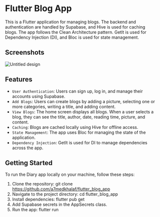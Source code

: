 # Flutter Blog App
This is a Flutter application for managing blogs. The backend and authentication are handled by Supabase, and Hive is used for caching blogs. The app follows the Clean Architecture pattern. GetIt is used for Dependency Injection (DI), and Bloc is used for state management.


## Screenshots
![Untitled design](https://github.com/a7medkhalaf/flutter_blog_app/assets/76059708/bc2f2bb3-13cf-4e20-b3d6-af4a91ed74c9)

## Features
* ``User Authentication``: Users can sign up, log in, and manage their accounts using Supabase.
* ``Add Blogs``: Users can create blogs by adding a picture, selecting one or more categories, writing a title, and adding content.
* ``View Blogs``: The home screen displays all blogs. When a user selects a blog, they can see the title, author, date, reading time, picture, and content.
* ``Caching``: Blogs are cached locally using Hive for offline access.
* ``State Management``: The app uses Bloc for managing the state of the application.
* ``Dependency Injection``: GetIt is used for DI to manage dependencies across the app.

## Getting Started
To run the Diary app locally on your machine, follow these steps:
1. Clone the repository: git clone https://github.com/a7medkhalaf/flutter_blog_app
2. Navigate to the project directory: cd flutter_blog_app
3. Install dependencies: flutter pub get
4. Add Supabase secrets in the AppSecrets class.
5. Run the app: flutter run
